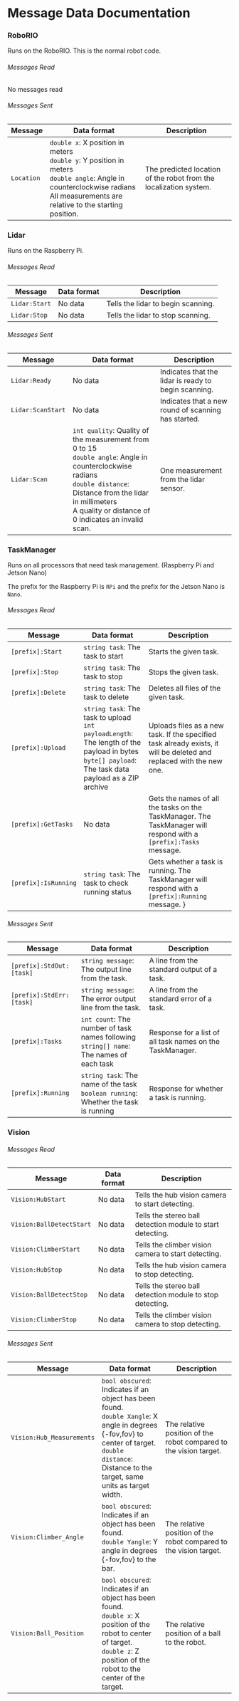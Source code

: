 # Message Data Documentation

### RoboRIO
Runs on the RoboRIO. This is the normal robot code.

###### Messages Read
No messages read

###### Messages Sent
| Message | Data format | Description |
| --- | --- | --- |
| `Location` | `double x`: X position in meters<br/>`double y`: Y position in meters<br/>`double angle`: Angle in counterclockwise radians<br/>All measurements are relative to the starting position. | The predicted location of the robot from the localization system. |

### Lidar
Runs on the Raspberry Pi.

###### Messages Read
| Message | Data format | Description |
| --- | --- | --- |
| `Lidar:Start` | No data | Tells the lidar to begin scanning. |
| `Lidar:Stop` | No data | Tells the lidar to stop scanning. |

###### Messages Sent
| Message | Data format | Description |
| --- | --- | --- |
| `Lidar:Ready` | No data | Indicates that the lidar is ready to begin scanning. |
| `Lidar:ScanStart` | No data | Indicates that a new round of scanning has started. |
| `Lidar:Scan` | `int quality`: Quality of the measurement from 0 to 15<br/>`double angle`: Angle in counterclockwise radians<br/>`double distance`: Distance from the lidar in millimeters<br/>A quality or distance of 0 indicates an invalid scan. | One measurement from the lidar sensor. |

### TaskManager
Runs on all processors that need task management. (Raspberry Pi and Jetson Nano)

The prefix for the Raspberry Pi is `RPi` and the prefix for the Jetson Nano is `Nano`.

###### Messages Read
| Message | Data format | Description |
| --- | --- | --- |
| `[prefix]:Start` | `string task`: The task to start | Starts the given task. |
| `[prefix]:Stop` | `string task`: The task to stop | Stops the given task. |
| `[prefix]:Delete` | `string task`: The task to delete | Deletes all files of the given task. |
| `[prefix]:Upload` | `string task`: The task to upload<br/>`int payloadLength`: The length of the payload in bytes<br/>`byte[] payload`: The task data payload as a ZIP archive | Uploads files as a new task. If the specified task already exists, it will be deleted and replaced with the new one. |
| `[prefix]:GetTasks` | No data | Gets the names of all the tasks on the TaskManager. The TaskManager will respond with a `[prefix]:Tasks` message. |
| `[prefix]:IsRunning` | `string task`: The task to check running status | Gets whether a task is running. The TaskManager will respond with a `[prefix]:Running` message. }

###### Messages Sent
| Message | Data format | Description |
| --- | --- | --- |
| `[prefix]:StdOut:[task]` | `string message`: The output line from the task. | A line from the standard output of a task. |
| `[prefix]:StdErr:[task]` | `string message`: The error output line from the task. | A line from the standard error of a task. |
| `[prefix]:Tasks ` | `int count`: The number of task names following<br/>`string[] name`: The names of each task | Response for a list of all task names on the TaskManager. |
| `[prefix]:Running ` | `string task`: The name of the task<br/>`boolean running`: Whether the task is running | Response for whether a task is running. |


### Vision

###### Messages Read
| Message | Data format | Description |
| --- | --- | --- |
| `Vision:HubStart` | No data | Tells the hub vision camera to start detecting. |
| `Vision:BallDetectStart` | No data | Tells the stereo ball detection module to start detecting. |
| `Vision:ClimberStart` | No data | Tells the climber vision camera to start detecting. |
| `Vision:HubStop` | No data | Tells the hub vision camera to stop detecting. |
| `Vision:BallDetectStop` | No data | Tells the stereo ball detection module to stop detecting. |
| `Vision:ClimberStop` | No data | Tells the climber vision camera to stop detecting. |

###### Messages Sent
| Message | Data format | Description |
| --- | --- | --- |
| `Vision:Hub_Measurements` | `bool obscured`: Indicates if an object has been found.<br/>`double Xangle`: X angle in degrees {-fov,fov} to center of target.<br/>`double distance`: Distance to the target, same units as target width.<br/>| The relative position of the robot compared to the vision target. |
| `Vision:Climber_Angle` | `bool obscured`: Indicates if an object has been found.<br/>`double Yangle`: Y angle in degrees {-fov,fov} to the bar.| The relative position of the robot compared to the vision target. |
| `Vision:Ball_Position` | `bool obscured`: Indicates if an object has been found.<br/>`double x`: X position of the robot to center of target.<br/>`double z`: Z position of the robot to the center of the target.<br/>|The relative position of a ball to the robot. |
